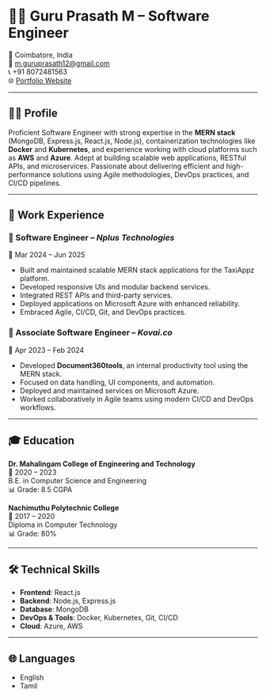 # 👨‍💻 Guru Prasath M – Software Engineer

📍 Coimbatore, India  
📧 m.guruprasath12@gmail.com  
📞 +91 8072481563  
🌐 [Portfolio Website](https://guruprasathm12.github.io/my-portfolio)  

---

## 🧑‍💼 Profile

Proficient Software Engineer with strong expertise in the **MERN stack** (MongoDB, Express.js, React.js, Node.js), containerization technologies like **Docker** and **Kubernetes**, and experience working with cloud platforms such as **AWS** and **Azure**. Adept at building scalable web applications, RESTful APIs, and microservices. Passionate about delivering efficient and high-performance solutions using Agile methodologies, DevOps practices, and CI/CD pipelines.

---

## 💼 Work Experience

### 🔹 Software Engineer – *Nplus Technologies*  
📆 Mar 2024 – Jun 2025  
- Built and maintained scalable MERN stack applications for the TaxiAppz platform.  
- Developed responsive UIs and modular backend services.  
- Integrated REST APIs and third-party services.  
- Deployed applications on Microsoft Azure with enhanced reliability.  
- Embraced Agile, CI/CD, Git, and DevOps practices.

### 🔹 Associate Software Engineer – *Kovai.co*  
📆 Apr 2023 – Feb 2024  
- Developed **Document360tools**, an internal productivity tool using the MERN stack.  
- Focused on data handling, UI components, and automation.  
- Deployed and maintained services on Microsoft Azure.  
- Worked collaboratively in Agile teams using modern CI/CD and DevOps workflows.

---

## 🎓 Education

**Dr. Mahalingam College of Engineering and Technology**  
📆 2020 – 2023  
B.E. in Computer Science and Engineering  
📊 Grade: 8.5 CGPA  

**Nachimuthu Polytechnic College**  
📆 2017 – 2020  
Diploma in Computer Technology  
📊 Grade: 80%

---

## 🛠️ Technical Skills

- **Frontend**: React.js  
- **Backend**: Node.js, Express.js  
- **Database**: MongoDB  
- **DevOps & Tools**: Docker, Kubernetes, Git, CI/CD  
- **Cloud**: Azure, AWS  

---

## 🌐 Languages

- English  
- Tamil  

